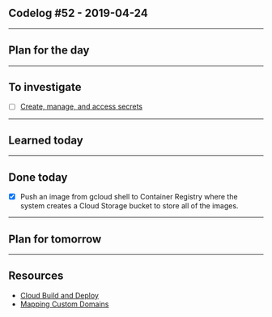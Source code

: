 ## Codelog #52 - 2019-04-24

-----

## Plan for the day
 

-----

## To investigate
- [ ] [Create, manage, and access secrets](https://github.com/GoogleCloudPlatform/berglas)
-----

## Learned today

-----

## Done today
- [x] Push an image from gcloud shell to Container Registry where the system creates a Cloud Storage bucket to store all of the images. 


-----

## Plan for tomorrow

-----

## Resources
- [Cloud Build and Deploy](https://cloud.google.com/run/docs/quickstarts/build-and-deploy?_ga=2.90773338.-1737542207.1555711455)
- [Mapping Custom Domains](https://cloud.google.com/run/docs/mapping-custom-domains?_ga=2.90773338.-1737542207.1555711455)
